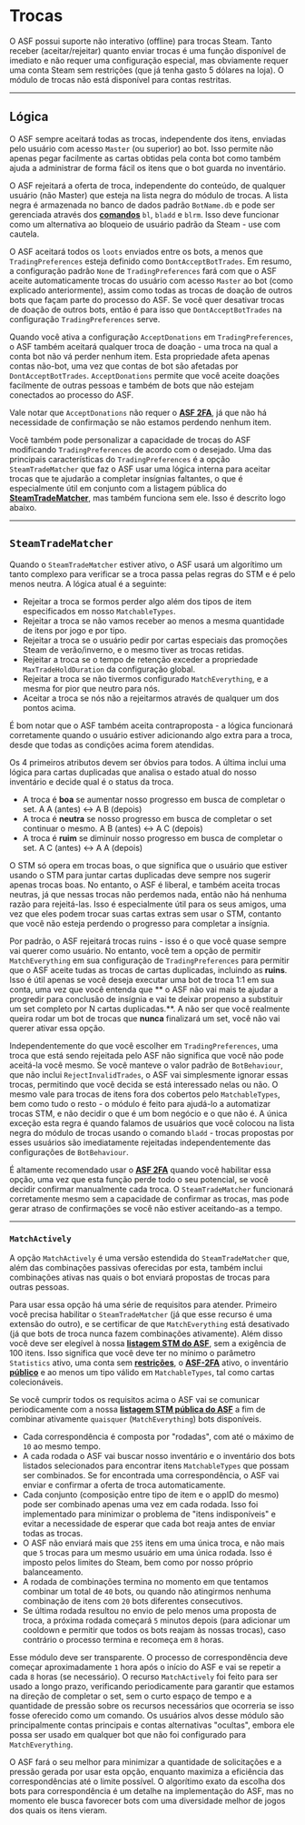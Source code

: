 # Trocas

O ASF possui suporte não interativo (offline) para trocas Steam. Tanto receber (aceitar/rejeitar) quanto enviar trocas é uma função disponível de imediato e não requer uma configuração especial, mas obviamente requer uma conta Steam sem restrições (que já tenha gasto 5 dólares na loja). O módulo de trocas não está disponível para contas restritas.

* * *

## Lógica

O ASF sempre aceitará todas as trocas, independente dos itens, enviadas pelo usuário com acesso `Master` (ou superior) ao bot. Isso permite não apenas pegar facilmente as cartas obtidas pela conta bot como também ajuda a administrar de forma fácil os itens que o bot guarda no inventário.

O ASF rejeitará a oferta de troca, independente do conteúdo, de qualquer usuário (não Master) que esteja na lista negra do módulo de trocas. A lista negra é armazenada no banco de dados padrão `BotName.db` e pode ser gerenciada através dos **[comandos](https://github.com/JustArchiNET/ArchiSteamFarm/wiki/Commands)** `bl`, `bladd` e `blrm`. Isso deve funcionar como um alternativa ao bloqueio de usuário padrão da Steam - use com cautela.

O ASF aceitará todos os `loots` enviados entre os bots, a menos que `TradingPreferences` esteja definido como `DontAcceptBotTrades`. Em resumo, a configuração padrão `None` de `TradingPreferences` fará com que o ASF aceite automaticamente trocas do usuário com acesso `Master` ao bot (como explicado anteriormente), assim como todas as trocas de doação de outros bots que façam parte do processo do ASF. Se você quer desativar trocas de doação de outros bots, então é para isso que `DontAcceptBotTrades` na configuração `TradingPreferences` serve.

Quando você ativa a configuração `AcceptDonations` em `TradingPreferences`, o ASF também aceitará qualquer troca de doação - uma troca na qual a conta bot não vá perder nenhum item. Esta propriedade afeta apenas contas não-bot, uma vez que contas de bot são afetadas por `DontAcceptBotTrades`. `AcceptDonations` permite que você aceite doações facilmente de outras pessoas e também de bots que não estejam conectados ao processo do ASF.

Vale notar que `AcceptDonations` não requer o **[ASF 2FA](https://github.com/JustArchiNET/ArchiSteamFarm/wiki/Two-factor-authentication)**, já que não há necessidade de confirmação se não estamos perdendo nenhum item.

Você também pode personalizar a capacidade de trocas do ASF modificando `TradingPreferences` de acordo com o desejado. Uma das principais características do `TradingPreferences` é a opção `SteamTradeMatcher` que faz o ASF usar uma lógica interna para aceitar trocas que te ajudarão a completar insígnias faltantes, o que é especialmente útil em conjunto com a listagem pública do **[ SteamTradeMatcher](https://www.steamtradematcher.com)**, mas também funciona sem ele. Isso é descrito logo abaixo.

* * *

## `SteamTradeMatcher`

Quando o `SteamTradeMatcher` estiver ativo, o ASF usará um algorítimo um tanto complexo para verificar se a troca passa pelas regras do STM e é pelo menos neutra. A lógica atual é a seguinte:

- Rejeitar a troca se formos perder algo além dos tipos de item especificados em nosso `MatchableTypes`.
- Rejeitar a troca se não vamos receber ao menos a mesma quantidade de itens por jogo e por tipo.
- Rejeitar a troca se o usuário pedir por cartas especiais das promoções Steam de verão/inverno, e o mesmo tiver as trocas retidas.
- Rejeitar a troca se o tempo de retenção exceder a propriedade `MaxTradeHoldDuration` da configuração global.
- Rejeitar a troca se não tivermos configurado `MatchEverything`, e a mesma for pior que neutro para nós.
- Aceitar a troca se nós não a rejeitarmos através de qualquer um dos pontos acima.

É bom notar que o ASF também aceita contraproposta - a lógica funcionará corretamente quando o usuário estiver adicionando algo extra para a troca, desde que todas as condições acima forem atendidas.

Os 4 primeiros atributos devem ser óbvios para todos. A última inclui uma lógica para cartas duplicadas que analisa o estado atual do nosso inventário e decide qual é o status da troca.

- A troca é **boa** se aumentar nosso progresso em busca de completar o set. A A (antes) <-> A B (depois)
- A troca é **neutra** se nosso progresso em busca de completar o set continuar o mesmo. A B (antes) <-> A C (depois)
- A troca é **ruim** se diminuir nosso progresso em busca de completar o set. A C (antes) <-> A A (depois)

O STM só opera em trocas boas, o que significa que o usuário que estiver usando o STM para juntar cartas duplicadas deve sempre nos sugerir apenas trocas boas. No entanto, o ASF é liberal, e também aceita trocas neutras, já que nessas trocas não perdemos nada, então não há nenhuma razão para rejeitá-las. Isso é especialmente útil para os seus amigos, uma vez que eles podem trocar suas cartas extras sem usar o STM, contanto que você não esteja perdendo o progresso para completar a insígnia.

Por padrão, o ASF rejeitará trocas ruins - isso é o que você quase sempre vai querer como usuário. No entanto, você tem a opção de permitir `MatchEverything` em sua configuração de `TradingPreferences` para permitir que o ASF aceite tudas as trocas de cartas duplicadas, incluindo as **ruins**. Isso é útil apenas se você deseja executar uma bot de troca 1:1 em sua conta, uma vez que você entenda que ** o ASF não vai mais te ajudar a progredir para conclusão de insígnia e vai te deixar propenso a substituir um set completo por N cartas duplicadas.**. A não ser que você realmente queira rodar um bot de trocas que **nunca** finalizará um set, você não vai querer ativar essa opção.

Independentemente do que você escolher em `TradingPreferences`, uma troca que está sendo rejeitada pelo ASF não significa que você não pode aceitá-la você mesmo. Se você manteve o valor padrão de `BotBehaviour`, que não inclui `RejectInvalidTrades`, o ASF vai simplesmente ignorar essas trocas, permitindo que você decida se está interessado nelas ou não. O mesmo vale para trocas de itens fora dos cobertos pelo `MatchableTypes`, bem como tudo o resto - o módulo é feito para ajudá-lo a automatizar trocas STM, e não decidir o que é um bom negócio e o que não é. A única exceção esta regra é quando falamos de usuários que você colocou na lista negra do módulo de trocas usando o comando `bladd` - trocas propostas por esses usuários são imediatamente rejeitadas independentemente das configurações de `BotBehaviour`.

É altamente recomendado usar o **[ASF 2FA](https://github.com/JustArchiNET/ArchiSteamFarm/wiki/Two-factor-authentication)** quando você habilitar essa opção, uma vez que esta função perde todo o seu potencial, se você decidir confirmar manualmente cada troca. O `SteamTradeMatcher` funcionará corretamente mesmo sem a capacidade de confirmar as trocas, mas pode gerar atraso de confirmações se você não estiver aceitando-as a tempo.

* * *

### `MatchActively`

A opção `MatchActively` é uma versão estendida do `SteamTradeMatcher` que, além das combinações passivas oferecidas por esta, também inclui combinações ativas nas quais o bot enviará propostas de trocas para outras pessoas.

Para usar essa opção há uma série de requisitos para atender. Primeiro você precisa habilitar o `SteamTradeMatcher` (já que esse recurso é uma extensão do outro), e se certificar de que `MatchEverything` está desativado (já que bots de troca nunca fazem combinações ativamente). Além disso você deve ser elegível à nossa **[listagem STM do ASF](https://github.com/JustArchiNET/ArchiSteamFarm/wiki/Statistics-pt-BR#pol%C3%ADtica-de-privacidade-atual)**, sem a exigência de 100 itens. Isso significa que você deve ter no mínimo o parâmetro `Statistics` ativo, uma conta sem **[restrições](https://support.steampowered.com/kb_article.php?ref=3330-IAGK-7663&l=brazilian)**, o **[ASF-2FA](https://github.com/JustArchiNET/ArchiSteamFarm/wiki/Two-factor-authentication-pt-BR#asf-2fa)** ativo, o inventário **[público](https://steamcommunity.com/my/edit/settings)** e ao menos um tipo válido em `MatchableTypes`, tal como cartas colecionáveis.

Se você cumprir todos os requisitos acima o ASF vai se comunicar periodicamente com a nossa **[listagem STM pública do ASF](https://github.com/JustArchiNET/ArchiSteamFarm/wiki/Statistics-pt-BR#listagem-p%C3%BAblica-do-asf-stm)** a fim de combinar ativamente `quaisquer` (`MatchEverything`) bots disponíveis.

- Cada correspondência é composta por "rodadas", com até o máximo de `10` ao mesmo tempo.
- A cada rodada o ASF vai buscar nosso inventário e o inventário dos bots listados selecionados para encontrar itens `MatchableTypes` que possam ser combinados. Se for encontrada uma correspondência, o ASF vai enviar e confirmar a oferta de troca automaticamente.
- Cada conjunto (composição entre tipo de item e o appID do mesmo) pode ser combinado apenas uma vez em cada rodada. Isso foi implementado para minimizar o problema de "itens indisponíveis" e evitar a necessidade de esperar que cada bot reaja antes de enviar todas as trocas.
- O ASF não enviará mais que `255` itens em uma única troca, e não mais que `5` trocas para um mesmo usuário em uma única rodada. Isso é imposto pelos limites do Steam, bem como por nosso próprio balanceamento.
- A rodada de combinações termina no momento em que tentamos combinar um total de `40` bots, ou quando não atingirmos nenhuma combinação de itens com `20` bots diferentes consecutivos.
- Se última rodada resultou no envio de pelo menos uma proposta de troca, a próxima rodada começará `5` minutos depois (para adicionar um cooldown e permitir que todos os bots reajam às nossas trocas), caso contrário o processo termina e recomeça em `8` horas.

Esse módulo deve ser transparente. O processo de correspondência deve começar aproximadamente `1` hora após o início do ASF e vai se repetir a cada `8` horas (se necessário). O recurso `MatchActively` foi feito para ser usado a longo prazo, verificando periodicamente para garantir que estamos na direção de completar o set, sem o curto espaço de tempo e a quantidade de pressão sobre os recursos necessários que ocorreria se isso fosse oferecido como um comando. Os usuários alvos desse módulo são principalmente contas principais e contas alternativas "ocultas", embora ele possa ser usado em qualquer bot que não foi configurado para `MatchEverything`.

O ASF fará o seu melhor para minimizar a quantidade de solicitações e a pressão gerada por usar esta opção, enquanto maximiza a eficiência das correspondências até o limite possível. O algorítimo exato da escolha dos bots para correspondência é um detalhe na implementação do ASF, mas no momento ele busca favorecer bots com uma diversidade melhor de jogos dos quais os itens vieram.